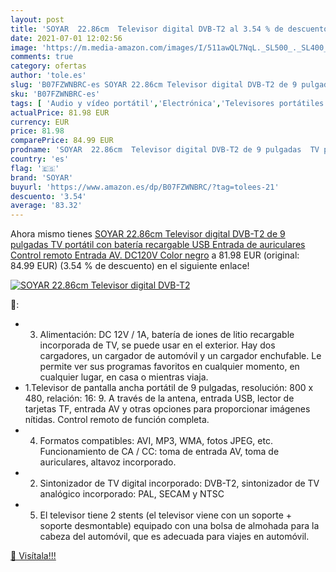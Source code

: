 ```yaml
---
layout: post
title: 'SOYAR  22.86cm  Televisor digital DVB-T2 al 3.54 % de descuento'
date: 2021-07-01 12:02:56
image: 'https://m.media-amazon.com/images/I/511awQL7NqL._SL500_._SL400_.jpg'
comments: true
category: ofertas
author: 'tole.es'
slug: 'B07FZWNBRC-es SOYAR 22.86cm Televisor digital DVB-T2 de 9 pulgadas TV...'
sku: 'B07FZWNBRC-es'
tags: [ 'Audio y vídeo portátil','Electrónica','Televisores portátiles','soyar','televisor', ]
actualPrice: 81.98 EUR
currency: EUR
price: 81.98
comparePrice: 84.99 EUR
prodname: 'SOYAR  22.86cm  Televisor digital DVB-T2 de 9 pulgadas  TV portátil con batería recargable  USB  Entrada de auriculares  Control remoto  Entrada AV.  DC120V  Color negro'
country: 'es'
flag: '🇪🇸'
brand: 'SOYAR'
buyurl: 'https://www.amazon.es/dp/B07FZWNBRC/?tag=tolees-21'
descuento: '3.54'
average: '83.32'
---
```


Ahora mismo tienes [SOYAR  22.86cm  Televisor digital DVB-T2 de 9 pulgadas  TV portátil con batería recargable  USB  Entrada de auriculares  Control remoto  Entrada AV.  DC120V  Color negro](https://www.amazon.es/dp/B07FZWNBRC/?tag=tolees-21) a 81.98 EUR (original: 84.99 EUR) (3.54 %  de descuento) en el siguiente enlace!

[![SOYAR  22.86cm  Televisor digital DVB-T2](https://m.media-amazon.com/images/I/511awQL7NqL._SL500_._SL400_.jpg)](https://www.amazon.es/dp/B07FZWNBRC/?tag=tolees-21)

🔎:

- 3. Alimentación: DC 12V / 1A, batería de iones de litio recargable incorporada de TV, se puede usar en el exterior. Hay dos cargadores, un cargador de automóvil y un cargador enchufable. Le permite ver sus programas favoritos en cualquier momento, en cualquier lugar, en casa o mientras viaja.
- 1.Televisor de pantalla ancha portátil de 9 pulgadas, resolución: 800 x 480, relación: 16: 9. A través de la antena, entrada USB, lector de tarjetas TF, entrada AV y otras opciones para proporcionar imágenes nítidas. Control remoto de función completa.
- 4. Formatos compatibles: AVI, MP3, WMA, fotos JPEG, etc. Funcionamiento de CA / CC: toma de entrada AV, toma de auriculares, altavoz incorporado.
- 2. Sintonizador de TV digital incorporado: DVB-T2, sintonizador de TV analógico incorporado: PAL, SECAM y NTSC
- 5. El televisor tiene 2 stents (el televisor viene con un soporte + soporte desmontable) equipado con una bolsa de almohada para la cabeza del automóvil, que es adecuada para viajes en automóvil.

[🛒 Visítala!!!](https://www.amazon.es/dp/B07FZWNBRC/?tag=tolees-21)
